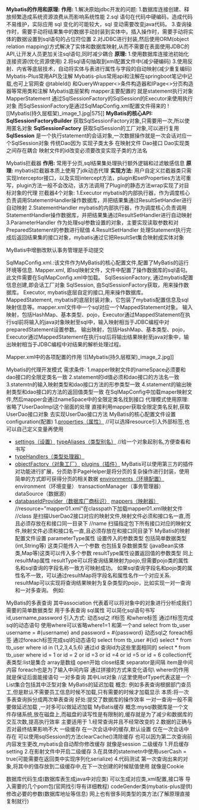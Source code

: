 **Mybatis的作用和原理:**
	**作用:**
	1.解决原始jdbc开发的问题:
		1.数据库连接创建、释放频繁造成系统资源浪费从而影响系统性能
		2.sql 语句在代码中硬编码，造成代码不易维护，实际应用 sql 变化的可能较大，sql 变动需要改变java代码。
		3.查询操作时，需要手动将结果集中的数据手动封装到实体中。插入操作时，需要手动将实体的数据设置到sql语句的占位符位置
	2.对JDBC进行封装,然后使用ORM(object relation mapping)方式解决了实体和数据库映射,从而不需要在表面使用JDBC的API,让开发人员更加关注sql语句,同时减少耦合
	**原理:**
	1.使用数据库连接池初始化连接资源(优化资源使用)
	2.将sql语句抽取到xml配置文件中(减少硬编码)
	3.使用反射、内省等底层技术，自动将实体与表进行属性与字段的自动映射(减少重复编码)
Mybatis-Plus常用API及注解
	Mybatis-plus常用api和注解在springboot笔记中记载,也可上官网查 @tableId() 和QueryWrapper<>条件构造器和IPage<>分页构造器等常用类和注解
Mybatis底层架构
	mapper主要配置的 就是statement执行对象 MapperStatement
	通过SqlSessionFactory的SqlSession的Executor来使用执行对象
	而SqlSessionFactory是通过SqlMapConfig.xml配置文件得来的
	![[Mybatis(持久层框架)_image_1.jpg|575]]
	**MyBatis的核心API:**
		**SqlSessionFactoryBuilder**
		获取SqlSessionFactory对象,只需要用一次,所以使用匿名对象
		**SqlSessionFactory**
		获取SqlSession的工厂对象,可以进行复用
		**SqlSession**
		是一个执行statement的会话对象,一次数据操作就是一次会话对应一个SqlSession对象
		传统Dao因为 实现子类太多 在映射文件 Dao接口 Dao实现类之间存在耦合
		映射文件的id改变必须要改变实现子类的方法名

Mybatis拦截器
	**作用:** 常用于分页,sql结果集处理执行额外逻辑和过滤敏感信息
	**原理:** mybatis拦截器本质上使用了jdk动态代理
	**实现方法:** 用户自定义拦截器类只需实现Interceptor接口，以及实现intercept方法，plugin和setProperties方法可重写，plugin方法一般不会改动，该方法调用了Plugin的静态方法wrap实现了对目标对象的代理
	拦截器4个对象:
		1.Executor mybatis的内部执行器，作为调度核心负责调用StatementHandler操作数据库，并把结果集通过ResultSetHandler进行自动映射
		2.StatementHandler mybatis的内部执行器，作为调度核心负责调用StatementHandler操作数据库，并把结果集通过ResultSetHandler进行自动映射
		3.ParameterHandler 作为处理sql参数设置的对象，主要实现读取参数和对PreparedStatement的参数进行赋值
		4.ResultSetHandler 处理Statement执行完成后返回结果集的接口对象，mybatis通过它把ResultSet集合映射成实体对象

MyBatis中增删改默认事务管理是手动提交


SqlMapConfig.xml.:该文件作为MyBatis的核心配置文件,配置了MyBatis的运行环境等信息.
Mapper.xml, 即sql映射文件，文件中配置了操作数据库的sql语句。此文件需要在SqlMapConfig.xml中加载。
SqlSessionFactory, 通过mybatis配置信息创建,即会话工厂对象
SqlSession, 由SqlSessionFactory获取，用来操作数据库。
Executor, mybatis底层自定的接口,用来操作数据库。
MappedStatement, mybatis的底层封装对象，它包装了mybatis配置信息及sql映射信息等。mapper.xml文件中一个sql对应一个MappedStatement对象。
输入映射，包括HashMap、基本类型、pojo，Executor通过MappedStatement在执行sql前将输入的java对象映射至sql中，输入映射相当于JDBC编程中对preparedStatement设置参数。
输出映射，包括HashMap、基本类型、pojo，Executor通过MappedStatement在执行sql后将输出结果映射至java对象中，输出映射相当于JDBC编程中对结果的解析处理过程。

Mapper.xml中的各项配置的作用
![[Mybatis(持久层框架)_image_2.jpg]]

Mybatis的代理开发模式
需求条件:
1.mapper映射文件的nameSpace必须要和dao接口的全限定类名一致
2.statement的id值必须和dao接口的方法名一致
3.statemtn的输入映射类型和dao接口方法的形参类型一致
4.statement的输出映射类型和dao接口的方法的返回值类型一致
在SqlMapConfig中加载maper映射文件,然后mapper会通过nameSpace中的全限定类名找到接口
代理模式使用原理:
省略了UserDaoImpl这个层面的处理
直接利用mapper获取全限定类名反射,获取UserDao接口对象
去实现UserDao接口方法
MyBatis的核心配置文件设置
configuration(配置)
1.[properties（属性）](https://mybatis.org/mybatis-3/zh/configuration.html#properties)
//可以选择resource引入外部标签,也可以自己定义变量再使用
-   [settings（设置）](https://mybatis.org/mybatis-3/zh/configuration.html#settings)
[typeAliases（类型别名）](https://mybatis.org/mybatis-3/zh/configuration.html#typeAliases)
//给一个对象起别名,方便查看和书写
-   [typeHandlers（类型处理器）](https://mybatis.org/mybatis-3/zh/configuration.html#typeHandlers)
-   [objectFactory（对象工厂）](https://mybatis.org/mybatis-3/zh/configuration.html#objectFactory)
[plugins（插件）](https://mybatis.org/mybatis-3/zh/configuration.html#plugins)
MyBatis可以使用第三方的插件对功能进行扩展，分页助手PageHelper是将分页的复杂操作进行封装，使用简单的方式即可获得分页的相关数据
[environments（环境配置）](https://mybatis.org/mybatis-3/zh/configuration.html#environments)
environment（环境变量）
transactionManager（事务管理器）
dataSource（数据源）
-   [databaseIdProvider（数据库厂商标识）](https://mybatis.org/mybatis-3/zh/configuration.html#databaseIdProvider)
[mappers（映射器）](https://mybatis.org/mybatis-3/zh/configuration.html#mappers)
//resource="mapper01.xml"在classpath下加载mapper01.xml映射文件
//class 是扫描UserDao2接口对应的映射文件,映射文件必须和接口名一直,而且必须存放在和接口同一目录下
//name 扫描指定包下所有接口对应的映射文件,映射文件必须和接口名一直,且必须存放在和接口同目录下
MyBatis的映射配置文件设置
parameterType属性 设置传入的参数类型
包括简单数据类型(int,String等) 这类只能传入一个参数
也包括复杂数据类型 (javaBean实体类,Map等)这类可以传入多个参数
resultType属性设置返回值的参数类型 同上
resultMap属性
resultType可以将查询结果映射为pojo,但需要pojo类的属性名和sql查询的字段名称一致方可映射成功。
如果sql查询字段名和pojo类的属性名不一致，可以通过resultMap将字段名和属性名作一个对应关系.
resultMap可以实现将查询结果映射为复杂类型的pojo，比如实现一对一查询和一对多查询。 例如:
<id property="eid" javaType="int" column="eid"></id>
<result column="ename" property="ename" javaType="String"></result>
<!-- 映射Dept属性 property叫做dept 他的属性类型为简写的全类名dept-->
<association property="dept" javaType="dept">
<id property="did" javaType="int" column="did"></id>
<result property="dname" column="dname" javaType="String"></result>
</association>
</resultMap>
MyBatis的多表查询
其中association 代表着可以将对象中的对象进行分析成我们需要的简单数据类型 用于多表查询
sql属性 可以简化sql语句书写
<sql id="queryByParam">
id,username,password
</sql>
引入方式: <include refid="片段名"></include>
动态sql之 if标签 和where标签 通过if标签完成sql的动态语句
使用where可以省略where1=1 和第一个and
select <include refid="queryByParam"></include> from tb_user
<where>
<if test="null != username and '' != username">
username = #{username}
</if>
<if test="null != password and '' != password">
and password = #{password}
</if>
</where>
动态sql之 foreach标签 通过foreach标签完成sql的动态语句
select <include refid="queryByParam"></include> from tb_user
<where>
<foreach collection="list" separator="," open="id in (" close=")" item="id">
#{id}
</foreach>
</where>
select * from tb_user where id in (1,2,3,4,5,6) 通过id 查询id为这些里面相同的
select * from tb_user where id = 1 or id = 2 or id =3 or id =4 or id =5 or id = 6
collection代表类型:list是集合 array是数组
open开始 close结束
separator是间隔
item是中间内容 foreach也是为了输入中间内容
通过拼接的方式来变化语句\
wherer的作用就是保证后面能接语句
一对多查询
<resultMap>
其中List对象
//这里使用ofType代表这是一个List集合包括其中泛型对象
<collectioin property="employeeList" ofType="employee"></collection>
</resultMap>
MyBatis的延迟加载
概念:
例如多表查询根据部门查员工,但是默认不需要员工信息时候不加载,只有需要的时候才加载显示
本质:将一次多表查询拆分成两次单表查询
好处:提交了数据库的操作效率
一对一查询一般不需要做延迟加载
,一对多可以做延迟加载
MyBatis缓存
概念:mysql数据库是一个文件存储系统,放在磁盘上,而磁盘的读写性是有限制的,缓存就是为了减少和数据库的交互次数,提高执行效率
主要适用于
1.经常查询并且不经常改变的
2.数据的正确与否对最终结果影响不大
一级缓存
在一次会话中的缓存,默认设置
仅在一次会话中存在
可以使用sqlSession的方法clearCache()清除缓存
也可以因为第二次查询前内容发生更改,mybatis会自动帮你修改缓存
就像是session
二级缓存
1.开启缓存setting
2.在影射文件中开启二级缓存 <cache></cache>
3.在具体的statemetn中使用userCash = true(可能需要在返回类中实现序列化serialize)
4.代码测试
第一次查询出来的对象,将其中的值存放到二级缓存中,在下一次创建的时候赋值使用
就像是Cookie







数据库代码生成(数据库表生成java中对应类)
	可以生成对应类,xml配置,接口等
	导入需要的几个pom包(官网找引导有详细教程)
	codeGender类(mybatis-plus提供)
	修改必要的参数(数据库地址等信息)
	网上也有很多同类型的类方法(了解原理直接复制就行)




